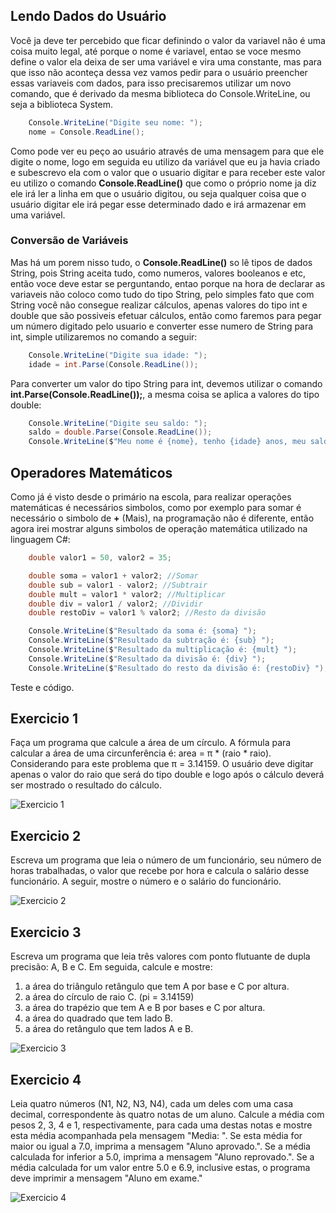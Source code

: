 ## Lendo Dados do Usuário

Você ja deve ter percebido que ficar definindo o valor da variavel não é uma coisa muito legal, até porque o nome é variavel, entao se voce mesmo define o valor ela deixa de ser uma variável e vira uma constante, mas para que isso não aconteça dessa vez vamos pedir para o usuário preencher essas variaveis com dados, para isso precisaremos utilizar um novo comando, que é derivado da mesma biblioteca do Console.WriteLine, ou seja a biblioteca System.

```csharp
    Console.WriteLine("Digite seu nome: ");
    nome = Console.ReadLine();
```

Como pode ver eu peço ao usuário através de uma mensagem para que ele digite o nome, logo em seguida eu utilizo da variável que eu ja havia criado e subescrevo ela com o valor que o usuario digitar e para receber este valor eu utilizo o comando **Console.ReadLine()** que como o próprio nome ja diz ele irá ler a linha em que o usuário digitou, ou seja qualquer coisa que o usuário digitar ele irá pegar esse determinado dado e irá armazenar em uma variável.

### Conversão de Variáveis

Mas há um porem nisso tudo, o **Console.ReadLine()** so lê tipos de dados String, pois String aceita tudo, como numeros, valores booleanos e etc, então voce deve estar se perguntando, entao porque na hora de declarar as variaveis não coloco como tudo do tipo String, pelo simples fato que com String você não consegue realizar cálculos, apenas valores do tipo int e double que são possiveis efetuar cálculos, então como faremos para pegar um número digitado pelo usuario e converter esse numero de String para int, simple utilizaremos no comando a seguir:

```csharp
    Console.WriteLine("Digite sua idade: ");
    idade = int.Parse(Console.ReadLine());
```

Para converter um valor do tipo String para int, devemos utilizar o comando **int.Parse(Console.ReadLine());**, a mesma coisa se aplica a valores do tipo double:

```csharp
    Console.WriteLine("Digite seu saldo: ");
    saldo = double.Parse(Console.ReadLine());
    Console.WriteLine($"Meu nome é {nome}, tenho {idade} anos, meu saldo na conta é de {saldo.ToString("c")} ");
```

## Operadores Matemáticos

Como já é visto desde o primário na escola, para realizar operações matemáticas é necessários simbolos, como por exemplo para somar é necessário o simbolo de **+** (Mais), na programação não é diferente, então agora irei mostrar alguns simbolos de operação matemática utilizado na linguagem C#:

```csharp
    double valor1 = 50, valor2 = 35;

    double soma = valor1 + valor2; //Somar
    double sub = valor1 - valor2; //Subtrair
    double mult = valor1 * valor2; //Multiplicar 
    double div = valor1 / valor2; //Dividir
    double restoDiv = valor1 % valor2; //Resto da divisão

    Console.WriteLine($"Resultado da soma é: {soma} ");
    Console.WriteLine($"Resultado da subtração é: {sub} ");
    Console.WriteLine($"Resultado da multiplicação é: {mult} ");
    Console.WriteLine($"Resultado da divisão é: {div} ");
    Console.WriteLine($"Resultado do resto da divisão é: {restoDiv} ");
```

Teste e código.

## Exercicio 1

Faça um programa que calcule a área de um círculo. A fórmula para calcular a área de uma circunferência é: area = π * (raio * raio). Considerando para este problema que π = 3.14159. O usuário deve digitar apenas o valor do raio que será do tipo double e logo após o cálculo deverá ser mostrado o resultado do cálculo.

![Exercicio 1](https://i.imgur.com/SXGjna7.png "Exercicio 1")

## Exercicio 2

Escreva um programa que leia o número de um funcionário, seu número de horas trabalhadas, o valor que recebe por hora e calcula o salário desse funcionário. A seguir, mostre o número e o salário do funcionário.

![Exercicio 2](https://i.imgur.com/Yz9N70J.png "Exercicio 2")

## Exercicio 3

Escreva um programa que leia três valores com ponto flutuante de dupla precisão: A, B e C. Em seguida, calcule e mostre: 
1. a área do triângulo retângulo que tem A por base e C por altura. 
2. a área do círculo de raio C. (pi = 3.14159) 
3. a área do trapézio que tem A e B por bases e C por altura. 
4. a área do quadrado que tem lado B. 
5. a área do retângulo que tem lados A e B.

![Exercicio 3](https://i.imgur.com/E64CFS7.png "Exercicio 3")

## Exercicio 4

Leia quatro números (N1, N2, N3, N4), cada um deles com uma casa decimal, correspondente às quatro notas de um aluno. Calcule a média com pesos 2, 3, 4 e 1, respectivamente, para cada uma destas notas e mostre esta média acompanhada pela mensagem "Media: ". Se esta média for maior ou igual a 7.0, imprima a mensagem "Aluno aprovado.". Se a média calculada for inferior a 5.0, imprima a mensagem "Aluno reprovado.". Se a média calculada for um valor entre 5.0 e 6.9, inclusive estas, o programa deve imprimir a mensagem "Aluno em exame."

![Exercicio 4](https://i.imgur.com/kFGApLF.png "Exercicio 4")